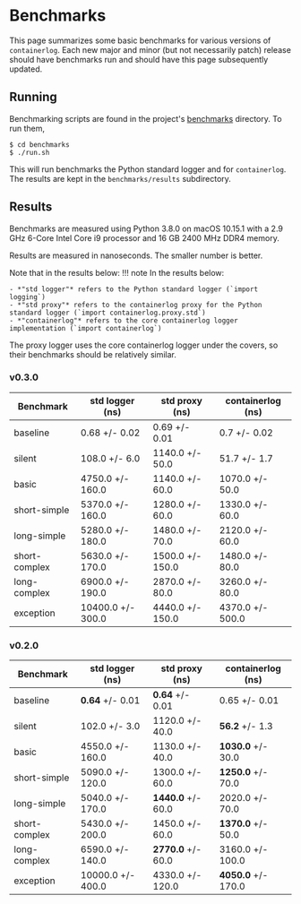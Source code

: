 # Benchmarks

This page summarizes some basic benchmarks for various versions of `containerlog`. Each new major and minor (but not necessarily patch) release should have benchmarks run and should have this page subsequently updated.

## Running

Benchmarking scripts are found in the project's [benchmarks](https://github.com/vapor-ware/containerlog/tree/master/benchmarks) directory. To run them,

```
$ cd benchmarks
$ ./run.sh
```

This will run benchmarks the Python standard logger and for `containerlog`. The results are kept in the `benchmarks/results` subdirectory.

## Results

Benchmarks are measured using Python 3.8.0 on macOS 10.15.1 with a 2.9 GHz 6-Core Intel Core i9 processor and 16 GB 2400 MHz DDR4 memory.

Results are measured in nanoseconds. The smaller number is better.

Note that in the results below:
!!! note
    In the results below:
    
    - *"std logger"* refers to the Python standard logger (`import logging`)
    - *"std proxy"* refers to the containerlog proxy for the Python standard logger (`import containerlog.proxy.std`)
    - *"containerlog"* refers to the core containerlog logger implementation (`import containerlog`)

The proxy logger uses the core containerlog logger under the covers, so their benchmarks should be relatively similar.

### v0.3.0

| Benchmark | std logger (ns) | std proxy (ns) | containerlog (ns) |
| --------- | --------------- | -------------- | ----------------- |
| baseline | 0.68 +/- 0.02 | 0.69 +/- 0.01 | 0.7 +/- 0.02 |
| silent | 108.0 +/- 6.0 | 1140.0 +/- 50.0 | 51.7 +/- 1.7 |
| basic | 4750.0 +/- 160.0 | 1140.0 +/- 60.0 | 1070.0 +/- 50.0 |
| short-simple | 5370.0 +/- 160.0 | 1280.0 +/- 60.0 | 1330.0 +/- 60.0 |
| long-simple | 5280.0 +/- 180.0 | 1480.0 +/- 70.0 | 2120.0 +/- 60.0 |
| short-complex | 5630.0 +/- 170.0 | 1500.0 +/- 150.0 | 1480.0 +/- 80.0 |
| long-complex | 6900.0 +/- 190.0 | 2870.0 +/- 80.0 | 3260.0 +/- 80.0 |
| exception | 10400.0 +/- 300.0 | 4440.0 +/- 150.0 | 4370.0 +/- 500.0 |

### v0.2.0

| Benchmark | std logger (ns) | std proxy (ns) | containerlog (ns) |
| --------- | --------------- | -------------- | ----------------- |
| baseline | **0.64** +/- 0.01 | **0.64** +/- 0.01 | 0.65 +/- 0.01 |
| silent | 102.0 +/- 3.0 | 1120.0 +/- 40.0 | **56.2** +/- 1.3 |
| basic | 4550.0 +/- 160.0 | 1130.0 +/- 40.0 | **1030.0** +/- 30.0 |
| short-simple | 5090.0 +/- 120.0 | 1300.0 +/- 60.0 | **1250.0** +/- 70.0 |
| long-simple | 5040.0 +/- 170.0 | **1440.0** +/- 60.0 | 2020.0 +/- 70.0 |
| short-complex | 5430.0 +/- 200.0 | 1450.0 +/- 60.0 | **1370.0** +/- 50.0 |
| long-complex | 6590.0 +/- 140.0 | **2770.0** +/- 60.0 | 3160.0 +/- 100.0 |
| exception | 10000.0 +/- 400.0 | 4330.0 +/- 120.0 | **4050.0** +/- 170.0 |

